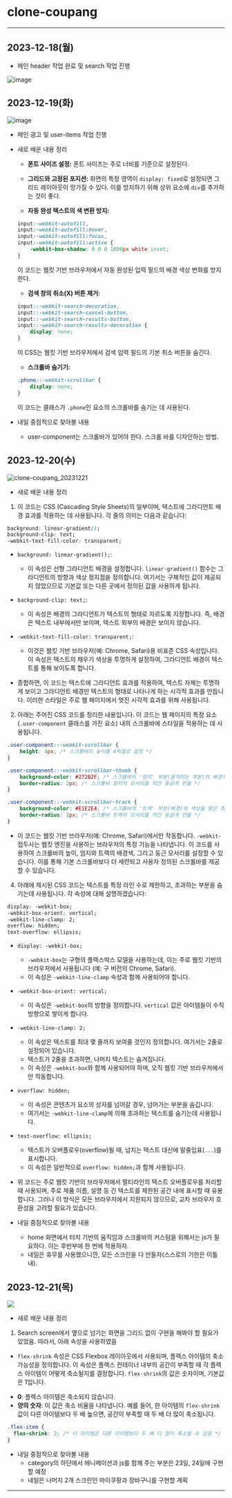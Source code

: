 # clone-coupang
 
***

## 2023-12-18(월)
* 메인 header 작업 완료 및 search 작업 진행

![image](https://github.com/HaeChan-Jeon/clone-coupang/assets/146603024/ca2f1267-ba61-4548-9d9e-7126f22306f3)

## 2023-12-19(화)

![image](https://github.com/HaeChan-Jeon/clone-coupang/assets/146603024/3d257fbf-1055-4fa2-8e36-1a7efc62e012)

* 메인 광고 및 user-items 작업 진행

* 새로 배운 내용 정리

  * **폰트 사이즈 설정:** 폰트 사이즈는 주로 너비를 기준으로 설정된다.

  * **그리드와 고정된 포지션:** 화면의 특정 영역이 `display: fixed`로 설정되면 그리드 레이아웃이 망가질 수 있다. 이를 방지하기 위해 상위 요소에 `div`를 추가하는 것이 좋다.

  * **자동 완성 텍스트의 색 변환 방지:**
   ```css
   input:-webkit-autofill,
   input:-webkit-autofill:hover,
   input:-webkit-autofill:focus,
   input:-webkit-autofill:active {
       -webkit-box-shadow: 0 0 0 1000px white inset;
   }
   ```
   이 코드는 웹킷 기반 브라우저에서 자동 완성된 입력 필드의 배경 색상 변화를 방지한다.

  * **검색 창의 취소(X) 버튼 제거:**
   ```css
   input::-webkit-search-decoration,
   input::-webkit-search-cancel-button,
   input::-webkit-search-results-button,
   input::-webkit-search-results-decoration {
       display: none;
   }
   ```
   이 CSS는 웹킷 기반 브라우저에서 검색 입력 필드의 기본 취소 버튼을 숨긴다.

  * **스크롤바 숨기기:**
   ```css
   .phone::-webkit-scrollbar {
       display: none;
   }
   ```
   이 코드는 클래스가 `.phone`인 요소의 스크롤바를 숨기는 데 사용된다.

* 내일 중점적으로 찾아볼 내용
  * user-component는 스크롤바가 있어야 한다. 스크롤 바를 디자인하는 방법.

## 2023-12-20(수)

![clone-coupang_20231221](https://github.com/HaeChan-Jeon/clone-coupang/assets/146603024/2d741fe3-7e67-480b-ab2e-31c5758c389a)

* 새로 배운 내용 정리

1. 이 코드는 CSS (Cascading Style Sheets)의 일부이며, 텍스트에 그라디언트 배경 효과를 적용하는 데 사용됩니다. 각 줄의 의미는 다음과 같습니다:

```css
background: linear-gradient();
background-clip: text;
-webkit-text-fill-color: transparent;
```

* `background: linear-gradient();`:
   - 이 속성은 선형 그라디언트 배경을 설정합니다. `linear-gradient()` 함수는 그라디언트의 방향과 색상 정지점을 정의합니다. 여기서는 구체적인 값이 제공되지 않았으므로 기본값 또는 다른 곳에서 정의된 값을 사용하게 됩니다.

* `background-clip: text;`:
   - 이 속성은 배경의 그라디언트가 텍스트의 형태로 자르도록 지정합니다. 즉, 배경은 텍스트 내부에서만 보이며, 텍스트 외부의 배경은 보이지 않습니다.

* `-webkit-text-fill-color: transparent;`:
   - 이것은 웹킷 기반 브라우저(예: Chrome, Safari)용 비표준 CSS 속성입니다. 이 속성은 텍스트의 채우기 색상을 투명하게 설정하여, 그라디언트 배경이 텍스트를 통해 보이도록 합니다.

* 종합하면, 이 코드는 텍스트에 그라디언트 효과를 적용하여, 텍스트 자체는 투명하게 보이고 그라디언트 배경만 텍스트의 형태로 나타나게 하는 시각적 효과를 만듭니다. 이러한 스타일은 주로 웹 페이지에서 멋진 시각적 효과를 위해 사용됩니다.

2. 아래는 주어진 CSS 코드를 정리한 내용입니다. 이 코드는 웹 페이지의 특정 요소 (`.user-component` 클래스를 가진 요소) 내의 스크롤바에 스타일을 적용하는 데 사용됩니다.

```css
.user-component::-webkit-scrollbar {
    height: 4px; /* 스크롤바의 높이를 4픽셀로 설정 */
}

.user-component::-webkit-scrollbar-thumb {
    background-color: #272B2F; /* 스크롤바의 '엄지' 부분(움직이는 부분)의 배경색을 어두운 회색으로 설정 */
    border-radius: 2px; /* 스크롤바 엄지의 모서리를 약간 둥글게 만듦 */
}

.user-component::-webkit-scrollbar-track {
    background-color: #E1E2E4; /* 스크롤바의 '트랙' 부분(배경)의 색상을 밝은 회색으로 설정 */
    border-radius: 2px; /* 스크롤바 트랙의 모서리를 약간 둥글게 만듦 */
}
```

* 이 코드는 웹킷 기반 브라우저(예: Chrome, Safari)에서만 작동합니다. `-webkit-` 접두사는 웹킷 엔진을 사용하는 브라우저의 특정 기능을 나타냅니다. 이 코드를 사용하여 스크롤바의 높이, 엄지와 트랙의 배경색, 그리고 둥근 모서리를 설정할 수 있습니다. 이를 통해 기본 스크롤바보다 더 세련되고 사용자 정의된 스크롤바를 제공할 수 있습니다.

4. 아래에 제시된 CSS 코드는 텍스트를 특정 라인 수로 제한하고, 초과하는 부분을 숨기는데 사용됩니다. 각 속성에 대해 설명하겠습니다:

```css
display: -webkit-box;
-webkit-box-orient: vertical;
-webkit-line-clamp: 2;
overflow: hidden;
text-overflow: ellipsis;
```

* `display: -webkit-box;`
   - `-webkit-box`는 구형의 플렉스박스 모델을 사용하는데, 이는 주로 웹킷 기반의 브라우저에서 사용됩니다 (예: 구 버전의 Chrome, Safari).
   - 이 속성은 `-webkit-line-clamp` 속성과 함께 사용되어야 합니다.

* `-webkit-box-orient: vertical;`
   - 이 속성은 `-webkit-box`의 방향을 정의합니다. `vertical` 값은 아이템들이 수직 방향으로 쌓이게 합니다.

* `-webkit-line-clamp: 2;`
   - 이 속성은 텍스트를 최대 몇 줄까지 보여줄 것인지 정의합니다. 여기서는 2줄로 설정되어 있습니다.
   - 텍스트가 2줄을 초과하면, 나머지 텍스트는 숨겨집니다.
   - 이 속성은 `-webkit-box`와 함께 사용되어야 하며, 오직 웹킷 기반 브라우저에서만 작동합니다.

* `overflow: hidden;`
   - 이 속성은 콘텐츠가 요소의 상자를 넘어갈 경우, 넘어가는 부분을 숨깁니다.
   - 여기서는 `-webkit-line-clamp`에 의해 초과하는 텍스트를 숨기는데 사용됩니다.

* `text-overflow: ellipsis;`
   - 텍스트가 오버플로우(overflow)될 때, 넘치는 텍스트 대신에 말줄임표(`...`)를 표시합니다.
   - 이 속성은 일반적으로 `overflow: hidden;`과 함께 사용됩니다.

* 위 코드는 주로 웹킷 기반의 브라우저에서 멀티라인의 텍스트 오버플로우를 처리할 때 사용되며, 주로 제품 이름, 설명 등 긴 텍스트를 제한된 공간 내에 표시할 때 유용합니다. 그러나 이 방식은 모든 브라우저에서 지원되지 않으므로, 교차 브라우저 호환성을 고려할 필요가 있습니다.

* 내일 중점적으로 찾아볼 내용
  * home 화면에서 터치 기반의 움직임과 스크롤바의 커스텀을 위해서는 js가 필요하다. 이는 후반부에 한 번에 적용하자.
  * 내일은 휴무를 사용했으니깐, 모든 스크린을 다 만들자(스스로의 기한은 이틀 내).

## 2023-12-21(목)

<img src="https://github.com/HaeChan-Jeon/clone-coupang/assets/146603024/009a57ea-bca3-4d0f-bbca-973c1f38d4fd">

* 새로 배운 내용 정리

1. Search screen에서 옆으로 넘기는 화면을 그리드 없이 구현을 해봐야 할 필요가 있었음. 따라서, 아래 속성을 사용하였음

* `flex-shrink` 속성은 CSS Flexbox 레이아웃에서 사용되며, 플렉스 아이템의 축소 가능성을 정의합니다. 이 속성은 플렉스 컨테이너 내부의 공간이 부족할 때 각 플렉스 아이템이 어떻게 축소될지를 결정합니다. `flex-shrink`의 값은 숫자이며, 기본값은 1입니다. 

- **0**: 플렉스 아이템은 축소되지 않습니다.
- **양의 숫자**: 이 값은 축소 비율을 나타냅니다. 예를 들어, 한 아이템의 `flex-shrink` 값이 다른 아이템보다 두 배 높으면, 공간이 부족할 때 두 배 더 많이 축소됩니다.

```css
.flex-item {
  flex-shrink: 2; /* 이 아이템은 다른 아이템보다 두 배 더 많이 축소될 수 있음 */
}
```

* 내일 중점적으로 찾아볼 내용
  * category의 하단에서 애니메이션과 js를 함께 주는 부분은 23일, 24일에 구현할 예정
  * 내일은 나머지 2개 스크린인 마이쿠팡과 장바구니를 구현할 계획

***
